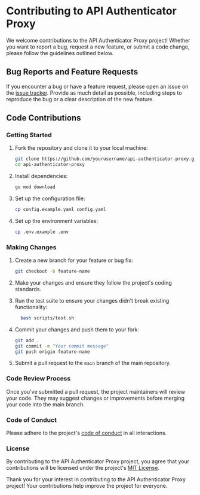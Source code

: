 # Contributing to API Authenticator Proxy

We welcome contributions to the API Authenticator Proxy project! Whether you want to report a bug, request a new feature, or submit a code change, please follow the guidelines outlined below.

## Bug Reports and Feature Requests

If you encounter a bug or have a feature request, please open an issue on the [issue tracker](https://github.com/Dhouib-Mohamed/api-authenticator-proxy/issues). Provide as much detail as possible, including steps to reproduce the bug or a clear description of the new feature.

## Code Contributions

### Getting Started

1. Fork the repository and clone it to your local machine:
   ```sh
   git clone https://github.com/yourusername/api-authenticator-proxy.git
   cd api-authenticator-proxy
   ```

2. Install dependencies:
   ```sh
   go mod download
   ```

3. Set up the configuration file:
   ```sh
   cp config.example.yaml config.yaml
   ```
   
4. Set up the environment variables:
    ```sh
    cp .env.example .env
    ```


### Making Changes

1. Create a new branch for your feature or bug fix:
   ```sh
   git checkout -b feature-name
   ```

2. Make your changes and ensure they follow the project's coding standards.

3. Run the test suite to ensure your changes didn't break existing functionality:
    ```bash
      bash scripts/test.sh
    ```

4. Commit your changes and push them to your fork:
   ```sh
   git add .
   git commit -m "Your commit message"
   git push origin feature-name
   ```

5. Submit a pull request to the `main` branch of the main repository.

### Code Review Process

Once you've submitted a pull request, the project maintainers will review your code. They may suggest changes or improvements before merging your code into the main branch.

### Code of Conduct

Please adhere to the project's [code of conduct](CODE_OF_CONDUCT.md) in all interactions.

### License

By contributing to the API Authenticator Proxy project, you agree that your contributions will be licensed under the project's [MIT License](LICENSE).

Thank you for your interest in contributing to the API Authenticator Proxy project! Your contributions help improve the project for everyone.